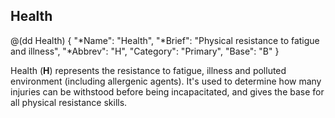 ## Health

@(dd Health)
{ 
  "*Name": "Health",
  "*Brief": "Physical resistance to fatigue and illness",
  "*Abbrev": "H",
  "Category": "Primary",
  "Base": "B"
}

Health (**H**) represents the resistance to fatigue, illness and polluted 
environment (including allergenic agents). It's used to determine how many
injuries can be withstood before being incapacitated,
and gives the base for all physical resistance skills.
